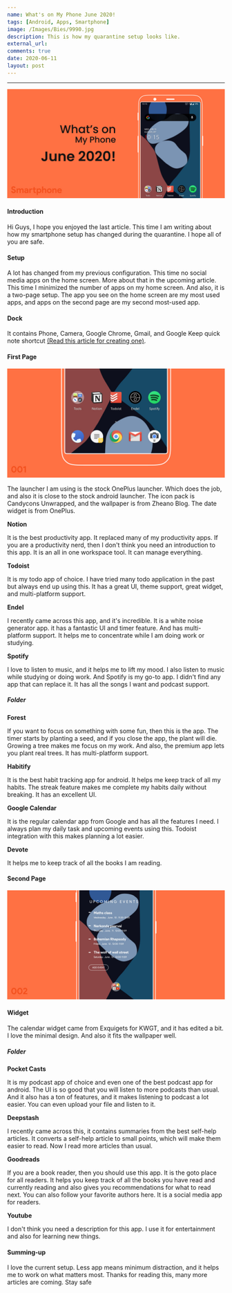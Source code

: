 ```yaml
---
name: What's on My Phone June 2020!
tags: [Android, Apps, Smartphone]
image: /Images/Bies/9990.jpg
description: This is how my quarantine setup looks like.
external_url:
comments: true
date: 2020-06-11
layout: post
---
```


---

![alt text](/Images/Bies/9990.jpg "1")

#### **Introduction**

Hi Guys, I hope you enjoyed the last article. This time I am writing about how my smartphone setup has changed during the quarantine. I hope all of you are safe.

#### **Setup**

A lot has changed from my previous configuration. This time no social media apps on the home screen. More about that in the upcoming article. This time I minimized the number of apps on my home screen. And also, it is a two-page setup. The app you see on the home screen are my most used apps, and apps on the second page are my second most-used app.

#### **Dock**

It contains Phone, Camera, Google Chrome, Gmail, and Google Keep quick note shortcut [(Read this article for creating one)](https://vyshnav.netlify.app/blog/9991-quick-note-taking-using-google-keep).

#### **First Page**

![alt text](/Images/Bies/9990-1.jpg "1")

The launcher I am using is the stock OnePlus launcher. Which does the job, and also it is close to the stock android launcher. The icon pack is Candycons Unwrapped, and the wallpaper is from Zheano Blog. The date widget is from OnePlus.

**Notion**

It is the best productivity app. It replaced many of my productivity apps. If you are a productivity nerd, then I don't think you need an introduction to this app. It is an all in one workspace tool. It can manage everything.

**Todoist**

It is my todo app of choice. I have tried many todo application in the past but always end up using this. It has a great UI, theme support, great widget, and multi-platform support.

**Endel**

I recently came across this app, and it's incredible. It is a white noise generator app. it has a fantastic UI and timer feature. And has multi-platform support. It helps me to concentrate while I am doing work or studying.

**Spotify**

I love to listen to music, and it helps me to lift my mood. I also listen to music while studying or doing work. And Spotify is my go-to app. I didn't find any app that can replace it. It has all the songs I want and podcast support.

##### **Folder**

**Forest**

If you want to focus on something with some fun, then this is the app. The timer starts by planting a seed, and if you close the app, the plant will die. Growing a tree makes me focus on my work. And also, the premium app lets you plant real trees. It has multi-platform support.

**Habitify**

It is the best habit tracking app for android. It helps me keep track of all my habits. The streak feature makes me complete my habits daily without breaking. It has an excellent UI.

**Google Calendar**

It is the regular calendar app from Google and has all the features I need. I always plan my daily task and upcoming events using this. Todoist integration with this makes planning a lot easier.

**Devote**

It helps me to keep track of all the books I am reading.

#### **Second Page**

![alt text](/Images/Bies/9990-2.jpg "1")

#### **Widget**

The calendar widget came from Exquigets for KWGT, and it has edited a bit. I love the minimal design. And also it fits the wallpaper well.

##### **Folder**

**Pocket Casts**

It is my podcast app of choice and even one of the best podcast app for android. The UI is so good that you will listen to more podcasts than usual. And it also has a ton of features, and it makes listening to podcast a lot easier. You can even upload your file and listen to it.

**Deepstash**

I recently came across this, it contains summaries from the best self-help articles. It converts a self-help article to small points, which will make them easier to read. Now I read more articles than usual.

**Goodreads**

If you are a book reader, then you should use this app. It is the goto place for all readers. It helps you keep track of all the books you have read and currently reading and also gives you recommendations for what to read next. You can also follow your favorite authors here. It is a social media app for readers.

**Youtube**

I don't think you need a description for this app. I use it for entertainment and also for learning new things.

#### **Summing-up**

I love the current setup. Less app means minimum distraction, and it helps me to work on what matters most. Thanks for reading this, many more articles are coming. Stay safe